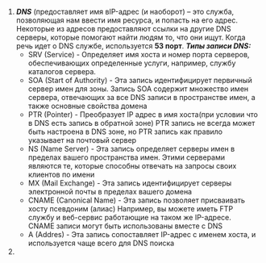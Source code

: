 1. _**DNS**_ (предоставляет имя вIP-адрес (и наоборот) – это служба, позволяющая нам ввести имя ресурса, и попасть на его адрес. Некоторые из адресов предоставляют ссылки на другие DNS серверы, которые помогают найти людям то, что они ищут. Когда речь идет о DNS службе, используется **53 порт**. 
   _**Типы записи DNS:**_
    - SRV (Service) - Определяет имя хоста и номер порта серверов, обеспечивающих определенные услуги, например, службу каталогов сервера.
    - SOA (Start of Authority) - Эта запись идентифицирует первичный сервер имен для зоны. Запись SOA содержит множество имен сервера, отвечающих за все DNS записи в пространстве имен, а также основные свойства домена
    - PTR (Pointer) - Преобразует IP адрес в имя хоста(при условии что в DNS есть запись в обратной зоне) PTR запись не всегда может быть настроена в DNS зоне, но PTR запись как правило указывает на почтовый сервер
    - NS (Name Server) - Эта запись определяет серверы имен в пределах вашего пространства имен. Этими серверами являются те, которые способны отвечать на запросы своих клиентов по имени
    - MX (Mail Exchange) - Эта запись идентифицирует серверы электронной почты в пределах вашего домена
    - CNAME (Canonical Name) - Эта запись позволяет присваивать хосту псевдоним (алиас) Например, вы можете иметь FTP службу и веб-сервис работающие на таком же IP-адресе. CNAME записи могут быть использованы вместе с DNS
    - A (Addres) - Эта запись сопоставляет IP-адрес с именем хоста, и используется чаще всего для DNS поиска
2. 